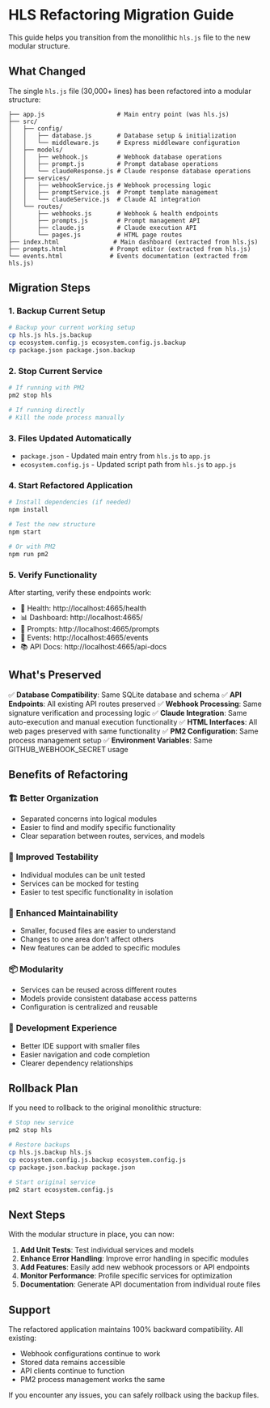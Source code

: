 # HLS Refactoring Migration Guide

This guide helps you transition from the monolithic `hls.js` file to the new modular structure.

## What Changed

The single `hls.js` file (30,000+ lines) has been refactored into a modular structure:

```
├── app.js                    # Main entry point (was hls.js)
├── src/
│   ├── config/
│   │   ├── database.js       # Database setup & initialization
│   │   └── middleware.js     # Express middleware configuration
│   ├── models/
│   │   ├── webhook.js        # Webhook database operations
│   │   ├── prompt.js         # Prompt database operations
│   │   └── claudeResponse.js # Claude response database operations
│   ├── services/
│   │   ├── webhookService.js # Webhook processing logic
│   │   ├── promptService.js  # Prompt template management
│   │   └── claudeService.js  # Claude AI integration
│   └── routes/
│       ├── webhooks.js       # Webhook & health endpoints
│       ├── prompts.js        # Prompt management API
│       ├── claude.js         # Claude execution API
│       └── pages.js          # HTML page routes
├── index.html               # Main dashboard (extracted from hls.js)
├── prompts.html            # Prompt editor (extracted from hls.js)
└── events.html             # Events documentation (extracted from hls.js)
```

## Migration Steps

### 1. Backup Current Setup
```bash
# Backup your current working setup
cp hls.js hls.js.backup
cp ecosystem.config.js ecosystem.config.js.backup
cp package.json package.json.backup
```

### 2. Stop Current Service
```bash
# If running with PM2
pm2 stop hls

# If running directly
# Kill the node process manually
```

### 3. Files Updated Automatically
- `package.json` - Updated main entry from `hls.js` to `app.js`
- `ecosystem.config.js` - Updated script path from `hls.js` to `app.js`

### 4. Start Refactored Application
```bash
# Install dependencies (if needed)
npm install

# Test the new structure
npm start

# Or with PM2
npm run pm2
```

### 5. Verify Functionality
After starting, verify these endpoints work:
- 🏥 Health: http://localhost:4665/health
- 📊 Dashboard: http://localhost:4665/
- 📝 Prompts: http://localhost:4665/prompts  
- 📖 Events: http://localhost:4665/events
- 📚 API Docs: http://localhost:4665/api-docs

## What's Preserved

✅ **Database Compatibility**: Same SQLite database and schema
✅ **API Endpoints**: All existing API routes preserved
✅ **Webhook Processing**: Same signature verification and processing logic
✅ **Claude Integration**: Same auto-execution and manual execution functionality
✅ **HTML Interfaces**: All web pages preserved with same functionality
✅ **PM2 Configuration**: Same process management setup
✅ **Environment Variables**: Same GITHUB_WEBHOOK_SECRET usage

## Benefits of Refactoring

### 🏗️ **Better Organization**
- Separated concerns into logical modules
- Easier to find and modify specific functionality
- Clear separation between routes, services, and models

### 🧪 **Improved Testability**
- Individual modules can be unit tested
- Services can be mocked for testing
- Easier to test specific functionality in isolation

### 🚀 **Enhanced Maintainability**
- Smaller, focused files are easier to understand
- Changes to one area don't affect others
- New features can be added to specific modules

### 📦 **Modularity**
- Services can be reused across different routes
- Models provide consistent database access patterns
- Configuration is centralized and reusable

### 🔧 **Development Experience**
- Better IDE support with smaller files
- Easier navigation and code completion
- Clearer dependency relationships

## Rollback Plan

If you need to rollback to the original monolithic structure:

```bash
# Stop new service
pm2 stop hls

# Restore backups
cp hls.js.backup hls.js
cp ecosystem.config.js.backup ecosystem.config.js
cp package.json.backup package.json

# Start original service
pm2 start ecosystem.config.js
```

## Next Steps

With the modular structure in place, you can now:

1. **Add Unit Tests**: Test individual services and models
2. **Enhance Error Handling**: Improve error handling in specific modules
3. **Add Features**: Easily add new webhook processors or API endpoints
4. **Monitor Performance**: Profile specific services for optimization
5. **Documentation**: Generate API documentation from individual route files

## Support

The refactored application maintains 100% backward compatibility. All existing:
- Webhook configurations continue to work
- Stored data remains accessible
- API clients continue to function
- PM2 process management works the same

If you encounter any issues, you can safely rollback using the backup files.
